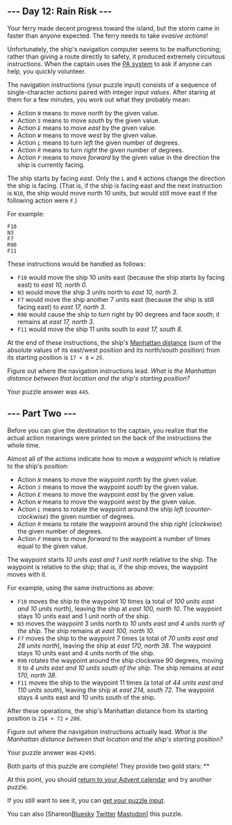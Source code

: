 ## \--- Day 12: Rain Risk ---

Your ferry made decent progress toward the island, but the storm came in faster than anyone expected. The ferry needs to take _evasive actions_!

Unfortunately, the ship's navigation computer seems to be malfunctioning; rather than giving a route directly to safety, it produced extremely circuitous instructions. When the captain uses the [PA system](https://en.wikipedia.org/wiki/Public%5Faddress%5Fsystem) to ask if anyone can help, you quickly volunteer.

The navigation instructions (your puzzle input) consists of a sequence of single-character _actions_ paired with integer input _values_. After staring at them for a few minutes, you work out what they probably mean:

* Action _`N`_ means to move _north_ by the given value.
* Action _`S`_ means to move _south_ by the given value.
* Action _`E`_ means to move _east_ by the given value.
* Action _`W`_ means to move _west_ by the given value.
* Action _`L`_ means to turn _left_ the given number of degrees.
* Action _`R`_ means to turn _right_ the given number of degrees.
* Action _`F`_ means to move _forward_ by the given value in the direction the ship is currently facing.

The ship starts by facing _east_. Only the `L` and `R` actions change the direction the ship is facing. (That is, if the ship is facing east and the next instruction is `N10`, the ship would move north 10 units, but would still move east if the following action were `F`.)

For example:

```
F10
N3
F7
R90
F11

```

These instructions would be handled as follows:

* `F10` would move the ship 10 units east (because the ship starts by facing east) to _east 10, north 0_.
* `N3` would move the ship 3 units north to _east 10, north 3_.
* `F7` would move the ship another 7 units east (because the ship is still facing east) to _east 17, north 3_.
* `R90` would cause the ship to turn right by 90 degrees and face _south_; it remains at _east 17, north 3_.
* `F11` would move the ship 11 units south to _east 17, south 8_.

At the end of these instructions, the ship's [Manhattan distance](https://en.wikipedia.org/wiki/Manhattan%5Fdistance) (sum of the absolute values of its east/west position and its north/south position) from its starting position is `17 + 8` \= _`25`_.

Figure out where the navigation instructions lead. _What is the Manhattan distance between that location and the ship's starting position?_

Your puzzle answer was `445`.

## \--- Part Two ---

Before you can give the destination to the captain, you realize that the actual action meanings were printed on the back of the instructions the whole time.

Almost all of the actions indicate how to move a _waypoint_ which is relative to the ship's position:

* Action _`N`_ means to move the waypoint _north_ by the given value.
* Action _`S`_ means to move the waypoint _south_ by the given value.
* Action _`E`_ means to move the waypoint _east_ by the given value.
* Action _`W`_ means to move the waypoint _west_ by the given value.
* Action _`L`_ means to rotate the waypoint around the ship _left_ (_counter-clockwise_) the given number of degrees.
* Action _`R`_ means to rotate the waypoint around the ship _right_ (_clockwise_) the given number of degrees.
* Action _`F`_ means to move _forward_ to the waypoint a number of times equal to the given value.

The waypoint starts _10 units east and 1 unit north_ relative to the ship. The waypoint is relative to the ship; that is, if the ship moves, the waypoint moves with it.

For example, using the same instructions as above:

* `F10` moves the ship to the waypoint 10 times (a total of _100 units east and 10 units north_), leaving the ship at _east 100, north 10_. The waypoint stays 10 units east and 1 unit north of the ship.
* `N3` moves the waypoint 3 units north to _10 units east and 4 units north of the ship_. The ship remains at _east 100, north 10_.
* `F7` moves the ship to the waypoint 7 times (a total of _70 units east and 28 units north_), leaving the ship at _east 170, north 38_. The waypoint stays 10 units east and 4 units north of the ship.
* `R90` rotates the waypoint around the ship clockwise 90 degrees, moving it to _4 units east and 10 units south of the ship_. The ship remains at _east 170, north 38_.
* `F11` moves the ship to the waypoint 11 times (a total of _44 units east and 110 units south_), leaving the ship at _east 214, south 72_. The waypoint stays 4 units east and 10 units south of the ship.

After these operations, the ship's Manhattan distance from its starting position is `214 + 72` \= _`286`_.

Figure out where the navigation instructions actually lead. _What is the Manhattan distance between that location and the ship's starting position?_

Your puzzle answer was `42495`.

Both parts of this puzzle are complete! They provide two gold stars: \*\*

At this point, you should [return to your Advent calendar](/2020) and try another puzzle.

If you still want to see it, you can [get your puzzle input](12/input).

You can also \[Shareon[Bluesky](https://bsky.app/intent/compose?text=I%27ve+completed+%22Rain+Risk%22+%2D+Day+12+%2D+Advent+of+Code+2020+%23AdventOfCode+https%3A%2F%2Fadventofcode%2Ecom%2F2020%2Fday%2F12) [Twitter](https://twitter.com/intent/tweet?text=I%27ve+completed+%22Rain+Risk%22+%2D+Day+12+%2D+Advent+of+Code+2020&url=https%3A%2F%2Fadventofcode%2Ecom%2F2020%2Fday%2F12&related=ericwastl&hashtags=AdventOfCode) [Mastodon](javascript:void%280%29;)\] this puzzle.
